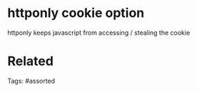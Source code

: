 # httponly cookie option
httponly keeps javascript from accessing / stealing the cookie

# Related

Tags:
    #assorted
